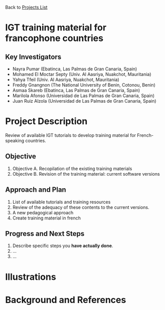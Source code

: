 Back to [Projects List](../../README.md#ProjectsList)

# IGT training material for francophone countries

## Key Investigators

- Nayra Pumar (Ebatinca, Las Palmas de Gran Canaria, Spain)
- Mohamed El Moctar Septy (Univ. Al Aasriya, Nuakchot, Mauritania)
- Yahya Tfeil (Univ. Al Aasriya, Nuakchot, Mauritania)
- Freddy Gnangnon (The National University of Benin, Cotonou, Benin)
- Asmaa Skareb (Ebatinca, Las Palmas de Gran Canaria, Spain)
- Marilola Afonso (Universidad de Las Palmas de Gran Canaria, Spain)
- Juan Ruiz Alzola (Universidad de Las Palmas de Gran Canaria, Spain)

# Project Description

<!-- Add a short paragraph describing the project. -->
Review of available IGT tutorials to develop training material for French-speaking countries.

## Objective

<!-- Describe here WHAT you would like to achieve (what you will have as end result). -->

1. Objective A. Recopilation of the existing training materials
1. Objective B. Revision of the training material: current software versions

## Approach and Plan

<!-- Describe here HOW you would like to achieve the objectives stated above. -->

1. List of available tutorials and training resources
1. Review of the adequacy of these contents to the current versions.
1. A new pedagogical approach
1. Create training material in french

## Progress and Next Steps

<!-- Update this section as you make progress, describing of what you have ACTUALLY DONE. If there are specific steps that you could not complete then you can describe them here, too. -->

1. Describe specific steps you **have actually done**.
1. ...
1. ...

# Illustrations

<!-- Add pictures and links to videos that demonstrate what has been accomplished.
![Description of picture](Example2.jpg)
![Some more images](Example2.jpg)
-->

# Background and References

<!-- If you developed any software, include link to the source code repository. If possible, also add links to sample data, and to any relevant publications. -->
